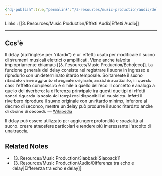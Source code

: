 ```yaml
---
{"dg-publish":true,"permalink":"/3-resources/music-production/audio/delay/"}
---
```


Links:: [[3. Resources/Music Production/Effetti Audio\|Effetti Audio]]

---
## Cos'è

Il delay (dall'inglese per "ritardo") è un effetto usato per modificare il suono di strumenti musicali elettrici o amplificati. Viene anche talvolta impropriamente chiamato [[3. Resources/Music Production/Echo\|eco]].
La funzione generale del delay consiste nel registrare il suono in ingresso e riprodurlo con un determinato ritardo temporale. Solitamente il suono ritardato viene aggiunto al segnale originale, anziché sostituirlo; in questo caso l'effetto complessivo è simile a quello dell'eco. Il concetto è analogo a quello del riverbero: la differenza principale fra questi due tipi di effetti sonori riguarda la scala dei tempi resi disponibili al musicista. Infatti il riverbero riproduce il suono originale con un ritardo minimo, inferiore al decimo di secondo, mentre un delay può produrre il suono ritardato anche di decine di secondi. — [Wikipedia](https://it.wikipedia.org/wiki/Delay)

Il delay può essere utilizzato per aggiungere profondità e spazialità al suono, creare atmosfere particolari e rendere più interessante l'ascolto di una traccia. 

## Related Notes

- [[3. Resources/Music Production/Slapback\|Slapback]]
- [[3. Resources/Music Production/Audio/Differenza tra echo e delay\|Differenza tra echo e delay]]